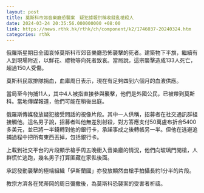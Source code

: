 ```yaml
---
layout: post
title: 莫斯科市郊音樂廳恐襲案　疑犯據報供稱收錢亂槍殺人
date: 2024-03-24 20:35:56.000000000 +08:00
link: https://news.rthk.hk/rthk/ch/component/k2/1746037-20240324.htm
categories: rthk
---
```


俄羅斯星期日全國哀悼莫斯科市郊音樂廳恐怖襲擊的死者。建築物下半旗，繼續有人到現場附近，以鮮花、禮物等向死者致哀。當局說，這宗襲擊造成133人死亡，超過150人受傷。

莫斯科民眾排隊捐血，血庫周日表示，現在有足夠四到六個月的血液供應。

當局至今拘捕11人，其中4人被指直接參與襲擊，他們是外國公民，已被帶到莫斯科。當地傳媒報道，他們可能在稍後出庭。

俄羅斯傳媒發放疑犯接受問話的視像片段。其中一人供稱，招募者在社交通訊群組接觸他。這名男子說，招募者叫他無差別射殺，對方答應支付50萬盧布折合5400多美元，並已將一半錢轉到他的銀行卡，承諾事成之後轉帳另一半。但他在逃避追捕過程中把所有東西丟掉，包括銀行卡。

上載到社交平台的片段顯示槍手周五晚衝入音樂廳的情況，他們向玻璃門開槍，人群慌忙逃跑，幾名男子打算匿藏在家俬後面。

承認發動襲擊的極端組織「伊斯蘭國」亦發放顯然由槍手拍攝長約1分半的片段。

教宗方濟各在梵蒂岡的周日彌撒後，為莫斯科恐襲案的受害者祈禱。
